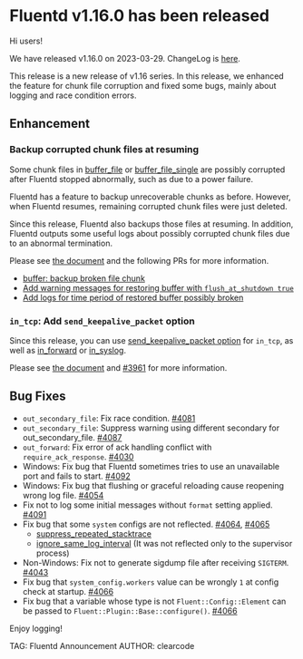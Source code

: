 # Fluentd v1.16.0 has been released

Hi users!

We have released v1.16.0 on 2023-03-29. ChangeLog is [here](https://github.com/fluent/fluentd/blob/master/CHANGELOG.md#release-v1160---20230329).

This release is a new release of v1.16 series.
In this release, we enhanced the feature for chunk file corruption and fixed some bugs, mainly about logging and race condition errors.

## Enhancement

### Backup corrupted chunk files at resuming

Some chunk files in [buffer_file](https://docs.fluentd.org/buffer/file) or [buffer\_file\_single](https://docs.fluentd.org/buffer/file_single) are possibly corrupted after Fluentd stopped abnormally, such as due to a power failure.

Fluentd has a feature to backup unrecoverable chunks as before.
However, when Fluentd resumes, remaining corrupted chunk files were just deleted.

Since this release, Fluentd also backups those files at resuming.
In addition, Fluentd outputs some useful logs about possibly corrupted chunk files due to an abnormal termination.

Please see [the document](https://docs.fluentd.org/buffer#detecting-chunk-file-corruption-when-fluentd-starts-up) and the following PRs for more information.

* [buffer: backup broken file chunk](https://github.com/fluent/fluentd/pull/4025)
* [Add warning messages for restoring buffer with `flush_at_shutdown true`](https://github.com/fluent/fluentd/pull/4027)
* [Add logs for time period of restored buffer possibly broken](https://github.com/fluent/fluentd/pull/4028)

### `in_tcp`: Add `send_keepalive_packet` option

Since this release, you can use [send\_keepalive\_packet option](https://docs.fluentd.org/input/tcp#general-configuration) for `in_tcp`, as well as [in_forward](https://docs.fluentd.org/input/forward) or [in_syslog](https://docs.fluentd.org/input/syslog).

Please see [the document](https://docs.fluentd.org/input/tcp#general-configuration) and [#3961](https://github.com/fluent/fluentd/pull/3961) for more information.

## Bug Fixes

* `out_secondary_file`: Fix race condition. [#4081](https://github.com/fluent/fluentd/pull/4081)
* `out_secondary_file`: Suppress warning using different secondary for out_secondary_file. [#4087](https://github.com/fluent/fluentd/pull/4087)
* `out_forward`: Fix error of ack handling conflict with `require_ack_response`. [#4030](https://github.com/fluent/fluentd/pull/4030)
* Windows: Fix bug that Fluentd sometimes tries to use an unavailable port and fails to start. [#4092](https://github.com/fluent/fluentd/pull/4092)
* Windows: Fix bug that flushing or graceful reloading cause reopening wrong log file. [#4054](https://github.com/fluent/fluentd/pull/4054)
* Fix not to log some initial messages without `format` setting applied. [#4091](https://github.com/fluent/fluentd/pull/4091)
* Fix bug that some `system` configs are not reflected. [#4064](https://github.com/fluent/fluentd/pull/4064), [#4065](https://github.com/fluent/fluentd/pull/4065)
  * [suppress\_repeated\_stacktrace](https://docs.fluentd.org/deployment/system-config#suppress_repeated_stacktrace)
  * [ignore\_same\_log\_interval](https://docs.fluentd.org/deployment/system-config#ignore_same_log_interval) (It was not reflected only to the supervisor process)
* Non-Windows: Fix not to generate sigdump file after receiving `SIGTERM`. [#4043](https://github.com/fluent/fluentd/pull/4043)
* Fix bug that `system_config.workers` value can be wrongly `1` at config check at startup. [#4066](https://github.com/fluent/fluentd/pull/4066)
* Fix bug that a variable whose type is not `Fluent::Config::Element` can be passed to `Fluent::Plugin::Base::configure()`. [#4066](https://github.com/fluent/fluentd/pull/4066)

Enjoy logging!

TAG: Fluentd Announcement
AUTHOR: clearcode
